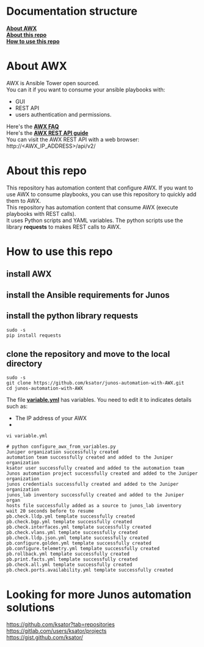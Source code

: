 # Documentation structure
[**About AWX**](README.md#about-this-project)  
[**About this repo**](README.md#about-this-repo)  
[**How to use this repo**](README.md#how-to-use-this-repo)  

# About AWX

AWX is Ansible Tower open sourced.  
You can it if you want to consume your ansible playbooks with:
- GUI
- REST API
- users authentication and permissions. 

Here's the [**AWX FAQ**](https://www.ansible.com/products/awx-project/faq)  
Here's the [**AWX REST API guide**](http://docs.ansible.com/ansible-tower/2.3.0/html/towerapi/index.html)  
You can visit the AWX REST API with a web browser: http://<AWX_IP_ADDRESS>/api/v2/  

# About this repo  

This repository has automation content that configure AWX. If you want to use AWX to consume playbooks, you can use this repository to quickly add them to AWX.  
This repository has automation content that consume AWX (execute playbooks with REST calls).    
It uses Python scripts and YAML variables. The python scripts use the library **requests** to makes REST calls to AWX.   

# How to use this repo 

## install AWX

## install the Ansible requirements for Junos

## install the python library **requests**
```
sudo -s
pip install requests
```
## clone the repository and move to the local directory
```
sudo -s
git clone https://github.com/ksator/junos-automation-with-AWX.git
cd junos-automation-with-AWX
```

The file [**variable.yml**](variable.yml) has variables. You need to edit it to indicates details such as: 
- The IP address of your AWX  
- 


```
vi variable.yml
```
```
# python configure_awx_from_variables.py 
Juniper organization successfully created
automation team successfully created and added to the Juniper organization
ksator user successfully created and added to the automation team
Junos automation project successfully created and added to the Juniper organization
junos credentials successfully created and added to the Juniper organization
junos_lab inventory successfully created and added to the Juniper organ
hosts file successfully added as a source to junos_lab inventory
wait 20 seconds before to resume
pb.check.lldp.yml template successfully created
pb.check.bgp.yml template successfully created
pb.check.interfaces.yml template successfully created
pb.check.vlans.yml template successfully created
pb.check.lldp.json.yml template successfully created
pb.configure.golden.yml template successfully created
pb.configure.telemetry.yml template successfully created
pb.rollback.yml template successfully created
pb.print.facts.yml template successfully created
pb.check.all.yml template successfully created
pb.check.ports.availability.yml template successfully created
```
# Looking for more Junos automation solutions

https://github.com/ksator?tab=repositories  
https://gitlab.com/users/ksator/projects  
https://gist.github.com/ksator/  

